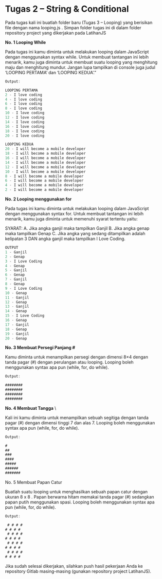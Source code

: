 # __Tugas 2 – String & Conditional__

Pada tugas kali ini buatlah folder baru (Tugas 3 – Looping) yang berisikan file dengan nama looping.js . Simpan folder tugas ini di dalam folder repository project yang dikerjakan pada LatihanJS

**No. 1 Looping While**

Pada tugas ini kamu diminta untuk melakukan looping dalam JavaScript dengan menggunakan syntax while. Untuk membuat tantangan ini lebih menarik, kamu juga diminta untuk membuat suatu looping yang menghitung maju dan menghitung mundur. Jangan lupa tampilkan di console juga judul ‘LOOPING PERTAMA’ dan ‘LOOPING KEDUA’.”

```js
Output:

LOOPING PERTAMA
2 - I love coding
4 - I love coding
6 - I love coding
8 - I love coding
10 - I love coding
12 - I love coding
14 - I love coding
16 - I love coding
18 - I love coding
20 - I love coding

LOOPING KEDUA
20 - I will become a mobile developer
18 - I will become a mobile developer                                                                              
16 - I will become a mobile developer
14 - I will become a mobile developer
12 - I will become a mobile developer
10 - I will become a mobile developer
8 - I will become a mobile developer
6 - I will become a mobile developer
4 - I will become a mobile developer
2 - I will become a mobile developer

```

**No. 2 Looping menggunakan for**

Pada tugas ini kamu diminta untuk melakukan looping dalam JavaScript dengan menggunakan syntax for. Untuk membuat tantangan ini lebih menarik, kamu juga diminta untuk memenuhi syarat tertentu yaitu:

SYARAT:
A. Jika angka ganjil maka tampilkan Ganjil
B. Jika angka genap maka tampilkan Genap
C. Jika angka yang sedang ditampilkan adalah kelipatan 3 DAN angka ganjil maka tampilkan I Love Coding.

```js
OUTPUT 
1 - Ganjil
2 - Genap
3 - I Love Coding 
4 - Genap
5 - Ganjil
6 - Genap
7 - Ganjil
8 - Genap
9 - I Love Coding
10 - Genap
11 - Ganjil
12 - Genap
13 - Ganjil
14 - Genap
15 - I Love Coding
16 - Genap
17 - Ganjil
18 - Genap
19 - Ganjil
20 - Genap
```

**No. 3 Membuat Persegi Panjang #**

Kamu diminta untuk menampilkan persegi dengan dimensi 8×4 dengan tanda pagar (#) dengan perulangan atau looping. Looping boleh menggunakan syntax apa pun (while, for, do while).

```js
Output:

########
########
########
######## 
```

**No. 4 Membuat Tangga** \

Kali ini kamu diminta untuk menampilkan sebuah segitiga dengan tanda pagar (#) dengan dimensi tinggi 7 dan alas 7. Looping boleh menggunakan syntax apa pun (while, for, do while).

```js
Output:

#
##
###
####
#####
######
#######
```

No. 5 Membuat Papan Catur

Buatlah suatu looping untuk menghasilkan sebuah papan catur dengan ukuran 8 x 8 . Papan berwarna hitam memakai tanda pagar (#) sedangkan papan putih menggunakan spasi. Looping boleh menggunakan syntax apa pun (while, for, do while).

```js
Output:

 # # # #
# # # # 
 # # # #
# # # # 
 # # # #
# # # # 
 # # # #
# # # # 

```

Jika sudah selesai dikerjakan, silahkan push hasil pekerjaan Anda ke repository Gitlab masing-masing (gunakan repository project LatihanJS).